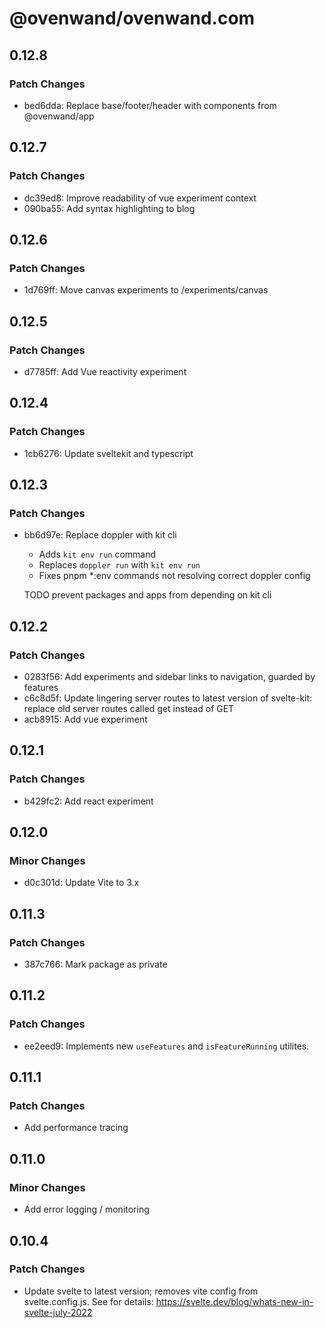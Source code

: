 # @ovenwand/ovenwand.com

## 0.12.8

### Patch Changes

- bed6dda: Replace base/footer/header with components from @ovenwand/app

## 0.12.7

### Patch Changes

- dc39ed8: Improve readability of vue experiment context
- 090ba55: Add syntax highlighting to blog

## 0.12.6

### Patch Changes

- 1d769ff: Move canvas experiments to /experiments/canvas

## 0.12.5

### Patch Changes

- d7785ff: Add Vue reactivity experiment

## 0.12.4

### Patch Changes

- 1cb6276: Update sveltekit and typescript

## 0.12.3

### Patch Changes

- bb6d97e: Replace doppler with kit cli

  - Adds `kit env run` command
  - Replaces `doppler run` with `kit env run`
  - Fixes pnpm \*:env commands not resolving correct doppler config

  TODO prevent packages and apps from depending on kit cli

## 0.12.2

### Patch Changes

- 0283f56: Add experiments and sidebar links to navigation, guarded by features
- c6c8d5f: Update lingering server routes to latest version of svelte-kit: replace old server routes called get instead of GET
- acb8915: Add vue experiment

## 0.12.1

### Patch Changes

- b429fc2: Add react experiment

## 0.12.0

### Minor Changes

- d0c301d: Update Vite to 3.x

## 0.11.3

### Patch Changes

- 387c766: Mark package as private

## 0.11.2

### Patch Changes

- ee2eed9: Implements new `useFeatures` and `isFeatureRunning` utilites.

## 0.11.1

### Patch Changes

- Add performance tracing

## 0.11.0

### Minor Changes

- Add error logging / monitoring

## 0.10.4

### Patch Changes

- Update svelte to latest version; removes vite config from svelte.config.js. See for details: https://svelte.dev/blog/whats-new-in-svelte-july-2022
